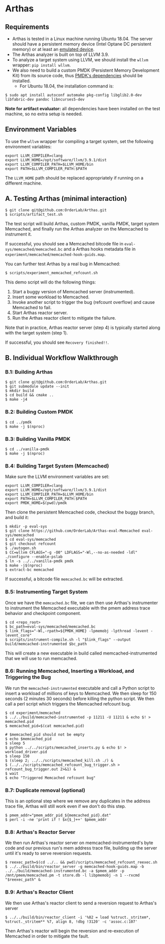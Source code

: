 # Arthas 

## Requirements

* Arthas is tested in a Linux machine running Ubuntu 18.04. The server should have 
a persistent memory device (Intel Optane DC persistent memory) or at least 
an [emulated device](https://pmem.io/2016/02/22/pm-emulation.html). 
* The Arthas analyzer is built on top of LLVM 3.9. 
* To analyze a target system using LLVM, we should install the `wllvm` wrapper: `pip install wllvm`.
* We also need to build a custom PMDK (Persistent Memory Development Kit) from its source code, thus [PMDK's dependencies](https://github.com/pmem/pmdk#dependencies) should be installed. 
  * For Ubuntu 18.04, the installation command is:
```
$ sudo apt install autoconf automake pkg-config libglib2.0-dev libfabric-dev pandoc libncurses5-dev
```

**Note for artifact evaluator:** all dependencies have been installed on the test machine, so no extra setup is needed.

## Environment Variables

To use the `wllvm` wrapper for compiling a target system, set the following 
environment variables:

``` 
export LLVM_COMPILER=clang
export LLVM_HOME=/opt/software/llvm/3.9.1/dist
export LLVM_COMPILER_PATH=$LLVM_HOME/bin
export PATH=$LLVM_COMPILER_PATH:$PATH
```

The `LLVM_HOME` path should be replaced appropriately if running on a different machine.

## A. Testing Arthas (minimal interaction)

```
$ git clone git@github.com:OrderLab/Arthas.git
$ scripts/artifact_test.sh
```

The test script will build Arthas, custom PMDK, vanilla PMDK, target system Memcached, and finally 
run the Arthas analyzer on the Memcached to instrument it. 

If successful, you should see a Memcached bitcode file in `eval-sys/memcached/memcached.bc` and a Arthas hooks
metadata file in `experiment/memcached/memcached-hook-guids.map`.

You can further test Arthas by a real bug in Memcached:

```
$ scripts/experiment_memcached_refcount.sh
```

This demo script will do the following things: 

1. Start a buggy version of Memcached server (instrumented).
2. Insert some workload to Memcached.
3. Invoke another script to trigger the bug (refcount overflow) and cause Memcached to fail.
4. Start Arthas reactor server.
5. Run the Arthas reactor client to mitigate the failure.

Note that in practice, Arthas reactor server (step 4) is typically started along 
with the target system (step 1). 

If successful, you should see `Recovery finished!!`.

## B. Individual Workflow Walkthrough

### B.1: Building Arthas

```
$ git clone git@github.com:OrderLab/Arthas.git
$ git submodule update --init
$ mkdir build
$ cd build && cmake ..
$ make -j4
```

### B.2: Building Custom PMDK

```
$ cd ../pmdk
$ make -j $(nproc)
```

### B.3: Building Vanilla PMDK

```
$ cd ../vanilla-pmdk
$ make -j $(nproc)
```

### B.4: Building Target System (Memcached)

Make sure the LLVM environment variables are set:
```
export LLVM_COMPILER=clang
export LLVM_HOME=/opt/software/llvm/3.9.1/dist
export LLVM_COMPILER_PATH=$LLVM_HOME/bin
export PATH=$LLVM_COMPILER_PATH:$PATH
export PMDK_HOME=$(pwd)/pmdk
```

Then clone the persistent Memcached code, checkout the buggy branch, and build it:

```
$ mkdir -p eval-sys
$ git clone https://github.com/OrderLab/Arthas-eval-Memcached eval-sys/memcached
$ cd eval-sys/memcached
$ git checkout refcount
$ ./autogen.sh
$ CC=wllvm CFLAGS="-g -O0" LDFLAGS="-Wl,--no-as-needed -ldl" ./configure --enable-pslab
$ ln -s ../../vanilla-pmdk pmdk
$ make -j$(nproc)
$ extract-bc memcached
```

If successful, a bitcode file `memcached.bc` will be extracted.

### B.5: Instrumenting Target System

Once we have the `memcached.bc` file, we can then use Arthas's instrumenter to
instrument the Memcached executable with the pmem address trace behavior and
checkpoint component. 

```
$ cd <repo_root>
$ bc_path=eval-sys/memcached/memcached.bc
$ link_flags="-Wl,-rpath=${PMDK_HOME} -lpmemobj -lpthread -levent -levent_core"
$ scripts/instrument-compile.sh -l "$link_flags" --output build/memcached-instrumented $bc_path
```

This will create a new executable in build called memcached-instrumented that we will use to run memcached. 

### B.6: Running Memcached, Inserting a Workload, and Triggering the Bug 

We run the `memcached-instrumented` executable and call a Python script to insert a workload 
of millions of keys to Memcached. We then sleep for 150 seconds (2 minutes 30 
seconds) before killing the python script. We then call a perl script which triggers 
the Memcached refcount bug.

```
$ cd experiment/memcached
$ ../../build/memcached-instrumented -p 11211 -U 11211 & echo $! > memcached.pid
$ memcached_pid=$(cat memcached.pid)

# $memcached_pid should not be empty
$ echo $memcached_pid
$ sleep 5
$ python ../../scripts/memcached_inserts.py & echo $! > workload_driver.pid
$ sleep 150
$ (sleep 2; ../../scripts/memcached_kill.sh ./) &
$ (../../scripts/memcached_refcount_bug_trigger.sh > refcount_bug_trigger.out 2>&1) &
$ wait
$ echo "Triggered Memcached refcount bug"
```


### B.7: Duplicate removal (optional)

This is an optional step where we remove any duplicates in the address trace
file, Arthas will still work even if we don't do this step.

```
$ pmem_addr="pmem_addr_pid_${memcached_pid}.dat"
$ perl -i -ne 'print if ! $x{$_}++' $pmem_addr
```

### B.8: Arthas's Reactor Server

We then run Arthas's reactor server on memcached-instrumented's byte code and
our previous run's mem address trace file, building up the server until it's
ready to serve reversion requests. 

```
$ reexec_path=$(cd ../.. && pwd)/scripts/memcached_refcount_reexec.sh
$ ../../build/bin/reactor_server -g memcached-hook-guids.map -b ../../build/memcached-instrumented.bc -a $pmem_addr -p /mnt/pmem/memcached.pm -t store.db -l libpmemobj -n 1 --rxcmd "$reexec_path" &
```

### B.9: Arthas's Reactor Client

We then use Arthas's reactor client to send a reversion request to Arthas's server

```
$ ../../build/bin/reactor_client -i '%82 = load %struct._stritem*, %struct._stritem** %7, align 8, !dbg !3120' -c 'assoc.c:107'
```

Then Arthas's reactor will begin the reversion and re-execution of Memcached in order to mitigate the fault.
